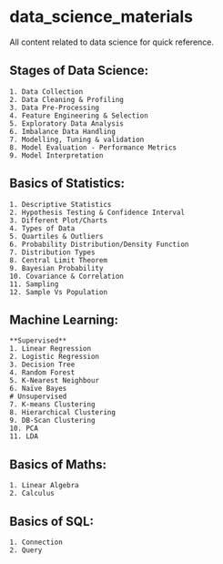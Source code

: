 # data_science_materials
All content related to data science for quick reference.

## Stages of Data Science: 
	1. Data Collection
	2. Data Cleaning & Profiling
	3. Data Pre-Processing
	4. Feature Engineering & Selection
	5. Exploratory Data Analysis
	6. Imbalance Data Handling
	7. Modelling, Tuning & validation
	8. Model Evaluation - Performance Metrics
	9. Model Interpretation

## Basics of Statistics: 
	1. Descriptive Statistics
	2. Hypothesis Testing & Confidence Interval
	3. Different Plot/Charts
	4. Types of Data
	5. Quartiles & Outliers
	6. Probability Distribution/Density Function
	7. Distribution Types
	8. Central Limit Theorem
	9. Bayesian Probability
	10. Covariance & Correlation
	11. Sampling
	12. Sample Vs Population

## Machine Learning: 
	**Supervised**
	1. Linear Regression
	2. Logistic Regression
	3. Decision Tree
	4. Random Forest
	5. K-Nearest Neighbour
	6. Naïve Bayes
	# Unsupervised
	7. K-means Clustering
	8. Hierarchical Clustering
	9. DB-Scan Clustering
	10. PCA
	11. LDA

## Basics of Maths: 
	1. Linear Algebra
	2. Calculus

## Basics of SQL: 
	1. Connection
	2. Query
